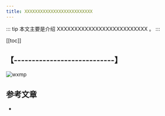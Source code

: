 ```yaml
---
title: XXXXXXXXXXXXXXXXXXXXXXXXXX
---
```


::: tip
本文主要是介绍 XXXXXXXXXXXXXXXXXXXXXXXXXX 。
:::

[[toc]]

## 【----------------------------】
<img class= "zoom-custom-imgs" :src="$withBase('/assets/img/da/introbitool/toolsumdiff-1.png')" alt="wxmp">



## 参考文章
* 